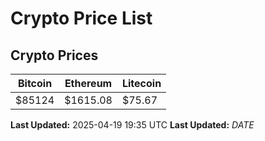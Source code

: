 # Crypto Price List

## Crypto Prices
| Bitcoin | Ethereum | Litecoin |
| ------- | -------- | -------- |
| $85124 | $1615.08 | $75.67 |
**Last Updated:** 2025-04-19 19:35 UTC
**Last Updated:** $DATE$

